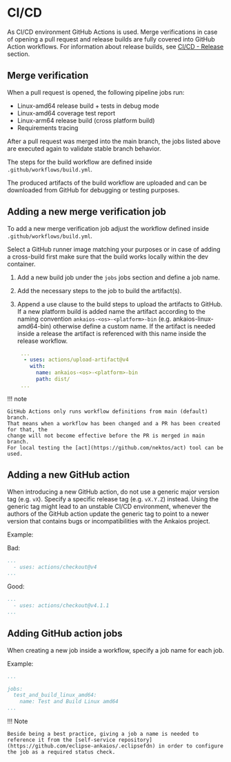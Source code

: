 # CI/CD

As CI/CD environment GitHub Actions is used.
Merge verifications in case of opening a pull request and release builds are fully covered
into GitHub Action workflows. For information about release builds, see [CI/CD - Release](ci-cd-release.md) section.

## Merge verification

When a pull request is opened, the following pipeline jobs run:

- Linux-amd64 release build + tests in debug mode
- Linux-amd64 coverage test report
- Linux-arm64 release build (cross platform build)
- Requirements tracing

After a pull request was merged into the main branch, the jobs listed above
are executed again to validate stable branch behavior.

The steps for the build workflow are defined inside `.github/workflows/build.yml`.

The produced artifacts of the build workflow are uploaded and
can be downloaded from GitHub for debugging or testing purposes.

## Adding a new merge verification job

To add a new merge verification job adjust the workflow defined inside `.github/workflows/build.yml`.

Select a GitHub runner image matching your purposes or in case of adding a cross-build first make sure that
the build works locally within the dev container.

1. Add a new build job under the `jobs` jobs section and define a job name.
2. Add the necessary steps to the job to build the artifact(s).
3. Append a use clause to the build steps to upload the artifacts to GitHub. If a new platform build is added name the artifact according to the naming convention `ankaios-<os>-<platform>-bin` (e.g. ankaios-linux-amd64-bin) otherwise define a custom name. If the artifact is needed inside a release the artifact is referenced with this name inside the release workflow.

   ```yaml
    ...
     - uses: actions/upload-artifact@v4
       with:
         name: ankaios-<os>-<platform>-bin
         path: dist/
    ...
   ```

!!! note

    GitHub Actions only runs workflow definitions from main (default) branch.
    That means when a workflow has been changed and a PR has been created for that, the
    change will not become effective before the PR is merged in main branch.
    For local testing the [act](https://github.com/nektos/act) tool can be
    used.

## Adding a new GitHub action

When introducing a new GitHub action, do not use a generic major version tag (e.g. `vX`).
Specify a specific release tag (e.g. `vX.Y.Z`) instead. Using the generic tag might lead to an unstable CI/CD environment,
whenever the authors of the GitHub action update the generic tag to point to a newer version that contains bugs or incompatibilities with the Ankaios project.

Example:

Bad:

```yaml
...
  - uses: actions/checkout@v4
...
```

Good:

```yaml
...
  - uses: actions/checkout@v4.1.1
...
```

## Adding GitHub action jobs

When creating a new job inside a workflow, specify a job name for each job.

Example:

```yaml
...

jobs:
  test_and_build_linux_amd64:
    name: Test and Build Linux amd64
...
```

!!! Note

    Beside being a best practice, giving a job a name is needed to reference it from the [self-service repository](https://github.com/eclipse-ankaios/.eclipsefdn) in order to configure the job as a required status check.
